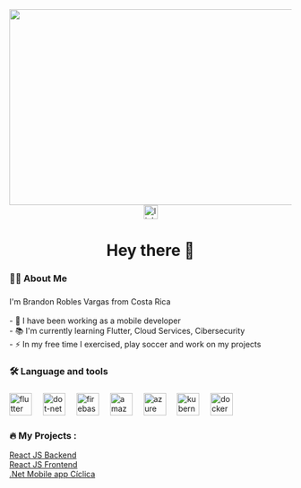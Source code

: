 <div align="center">
  <img height="350" width="900" src="https://github.com/BRV2000/BRV2000/assets/60752651/7fdc34e7-9732-4bbf-80e8-1fb8ba59e0be"/>  
</div>

<div align="center">
  <a href="https://www.linkedin.com/in/brandonroblesv/">
    <img src="https://img.shields.io/static/v1?message=LinkedIn&logo=linkedin&label=&color=0077B5&logoColor=white&labelColor=&style=for-the-badge" height="25" alt="linkedin logo" />
  </a>
</div>

<h1 align="center">Hey there 👋</h1>

###

<h3 align="left">👩‍💻  About Me</h3>

###

<p align="left">I'm Brandon Robles Vargas from Costa Rica<br><br>- 🔭 I have been working as a mobile developer <br>- 📚 I'm currently learning Flutter, Cloud Services, Cibersecurity<br>- ⚡ In my free time I exercised, play soccer and work on my projects</p>

###

<h3 align="left">🛠 Language and tools</h3>

###

<div align="left">
  <img src="https://github.com/BRV2000/BRV2000/assets/60752651/6055b9ba-b5af-44da-b9ee-2976cb7b25e8" height="40" alt="flutter logo"  />
  <img width="12" />
  <img src="https://cdn.jsdelivr.net/gh/devicons/devicon/icons/dot-net/dot-net-plain-wordmark.svg" height="40" alt="dot-net logo"  />
  <img width="12" />
  <img src="https://cdn.jsdelivr.net/gh/devicons/devicon/icons/firebase/firebase-plain-wordmark.svg" height="40" alt="firebase logo"  />
  <img width="12" />
  <img src="https://github.com/BRV2000/BRV2000/assets/60752651/fb1305e1-78eb-43c6-ae0e-af76a8f4ca98" height="40" alt="amazonwebservices logo"  />
  <img width="12" />
  <img src="https://github.com/BRV2000/BRV2000/assets/60752651/b3204ace-1626-4fba-a081-91720eb3261c" height="40" alt="azure logo"  />
  <img width="12" />
  <img src="https://cdn.jsdelivr.net/gh/devicons/devicon/icons/kubernetes/kubernetes-plain.svg" height="40" alt="kubernetes logo"  />
  <img width="12" />
  <img src="https://cdn.jsdelivr.net/gh/devicons/devicon/icons/docker/docker-plain-wordmark.svg" height="40" alt="docker logo"  />
</div>

###

<h3 align="left">🔥   My Projects :</h3>

<div align="left" height="12">
  <a href="https://github.com/BRV2000/server-by-MERN_Web_Personal">React JS Backend</a>
</div>

<div align="left" height="12">
  <a href="https://github.com/BRV2000/client-by-MERN_Web_Personal">React JS Frontend</a>
</div>
<div align="left" height="12">
  <a href="https://github.com/BRV2000/CiclicaAppBrandon">.Net Mobile app Cíclica</a>
</div>


